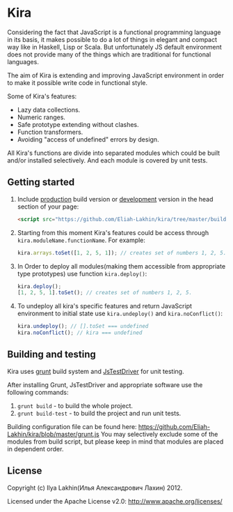 Kira
====

Considering the fact that JavaScript is a functional programming language in its basis, it makes possible to do a lot of things in elegant and compact way like in Haskell, Lisp or Scala. But unfortunately JS default environment does not provide many of the things which are traditional for functional languages.

The aim of Kira is extending and improving JavaScript environment in order to make it possible write code in functional style.

Some of Kira's features:
 * Lazy data collections.
 * Numeric ranges.
 * Safe prototype extending without clashes.
 * Function transformers.
 * Avoiding "access of undefined" errors by design.

All Kira's functions are divide into separated modules which could be built and/or installed selectively. And each module is covered by unit tests.

Getting started
---------------

1. Include [production](https://github.com/Eliah-Lakhin/kira/tree/master/build/min) build version or [development](https://github.com/Eliah-Lakhin/kira/tree/master/build/full) version in the head section of your page:

   ```html
   <script src="https://github.com/Eliah-Lakhin/kira/tree/master/build/min" type="text/javascript"></script>
   ```

2. Starting from this moment Kira's features could be access through `kira.moduleName.functionName`. For example:

   ```javascript
   kira.arrays.toSet([1, 2, 5, 1]); // creates set of numbers 1, 2, 5.
   ```

3. In Order to deploy all modules(making them accessible from appropriate type prototypes) use function `kira.deploy()`:

   ```javascript
   kira.deploy();
   [1, 2, 5, 1].toSet(); // creates set of numbers 1, 2, 5.
   ```

4. To undeploy all kira's specific features and return JavaScript environment to initial state use `kira.undeploy()` and `kira.noConflict()`:

   ```javascript
   kira.undeploy(); // [].toSet === undefined
   kira.noConflict(); // kira === undefined
   ```

Building and testing
--------------------

Kira uses [grunt](https://github.com/cowboy/grunt) build system and [JsTestDriver](http://code.google.com/p/js-test-driver/) for unit testing.

After installing Grunt, JsTestDriver and appropriate software use the following commands:

1. `grunt build` - to build the whole project.
2. `grunt build-test` - to build the project and run unit tests.

Building configuration file can be found here: https://github.com/Eliah-Lakhin/kira/blob/master/grunt.js
You may selectively exclude some of the modules from build script, but please keep in mind that modules are placed in dependent order.

License
-------
Copyright (c) Ilya Lakhin(Илья Александрович Лахин) 2012.

Licensed under the Apache License v2.0: http://www.apache.org/licenses/
